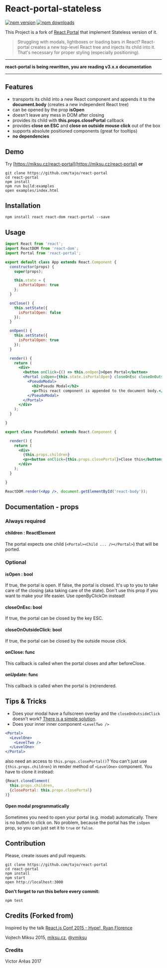 React-portal-stateless
============
[![npm version](https://img.shields.io/npm/v/react-portal-stateless.svg?style=flat-square)](https://www.npmjs.com/package/react-portal-stateless)
[![npm downloads](https://img.shields.io/npm/dm/react-portal-stateless.svg?style=flat-square)](https://www.npmjs.com/package/react-portal-stateless)

This Project is a fork of [React Portal](https://github.com/tajo/react-portal) that implement Stateless version of it.

> Struggling with modals, lightboxes or loading bars in React? React-portal creates a new top-level React tree and injects its child into it. That's necessary for proper styling (especially positioning).

***
**react-portal is being rewritten, you are reading v3.x.x documentation**
***

## Features

- transports its child into a new React component and appends it to the **document.body** (creates a new independent React tree)
- can be opened by the prop **isOpen**
- doesn't leave any mess in DOM after closing
- provides its child with **this.props.closePortal** callback
- provides **close on ESC** and **close on outside mouse click** out of the box
- supports absolute positioned components (great for tooltips)
- **no dependencies**

## Demo

Try [https://miksu.cz/react-portal](https://miksu.cz/react-portal) **or**

```shell
git clone https://github.com/tajo/react-portal
cd react-portal
npm install
npm run build:examples
open examples/index.html
```

## Installation

```shell
npm install react react-dom react-portal --save
```

## Usage
```jsx
import React from 'react';
import ReactDOM from 'react-dom';
import Portal from 'react-portal';

export default class App extends React.Component {
  constructor(props) {
    super(props);

    this.state = {
      isPortalOpen: true
    };
  }

  onClose() {
    this.setState({
      isPortalOpen: false
    });
  }

  onOpen() {
    this.setState({
      isPortalOpen: true
    });
  }

  render() {
    return (
      <div>
        <button onClick={() => this.onOpen}>Open Portal</button>
        <Portal isOpen={this.state.isPortalOpen} closeOnEsc closeOnOutsideClick onClose={() => this.onClose}>
          <PseudoModal>
            <h2>Pseudo Modal</h2>
            <p>This react component is appended to the document body.</p>
          </PseudoModal>
        </Portal>
      </div>
    );
  }

}

export class PseudoModal extends React.Component {

  render() {
    return (
      <div>
        {this.props.children}
        <p><button onClick={this.props.closePortal}>Close this</button></p>
      </div>
    );
  }

}

ReactDOM.render(<App />, document.getElementById('react-body'));
```
## Documentation - props

### Always required

#### children : ReactElement
The portal expects one child (`<Portal><Child ... /></Portal>`) that will be ported.

### Optional

#### isOpen : bool
If true, the portal is open. If false, the portal is closed. It's up to you to take care of the closing (aka taking care of the state). Don't use this prop if you want to make your life easier. Use openByClickOn instead!

#### closeOnEsc: bool
If true, the portal can be closed by the key ESC.

#### closeOnOutsideClick: bool
If true, the portal can be closed by the outside mouse click.

#### onClose: func
This callback is called when the portal closes and after beforeClose.

#### onUpdate: func
This callback is called when the portal is (re)rendered.


## Tips & Tricks
- Does your modal have a fullscreen overlay and the `closeOnOutsideClick` doesn't work? [There is a simple solution](https://github.com/tajo/react-portal/issues/2#issuecomment-92058826).
- Does your inner inner component `<LevelTwo />`

```jsx
<Portal>
  <LevelOne>
    <LevelTwo />
  </LevelOne>
</Portal>
```

also need an access to `this.props.closePortal()`? You can't just use `{this.props.children}` in render method of `<LevelOne>` component. You have to clone it instead:

```jsx
{React.cloneElement(
  this.props.children,
  {closePortal: this.props.closePortal}
)}
```

#### Open modal programmatically

Sometimes you need to open your portal (e.g. modal) automatically. There is no button to click on. No problem, because the portal has the `isOpen` prop, so you can just set it to `true` or `false`.

## Contribution

Please, create issues and pull requests.

```shell
git clone https://github.com/tajo/react-portal
cd react-portal
npm install
npm start
open http://localhost:3000
```

**Don't forget to run this before every commit:**

```
npm test
```

## Credits (Forked from)

Inspired by the talk [React.js Conf 2015 - Hype!, Ryan Florence](https://www.youtube.com/watch?v=z5e7kWSHWTg)

Vojtech Miksu 2015, [miksu.cz](https://miksu.cz), [@vmiksu](https://twitter.com/vmiksu)

### Credits
Victor Arêas 2017
